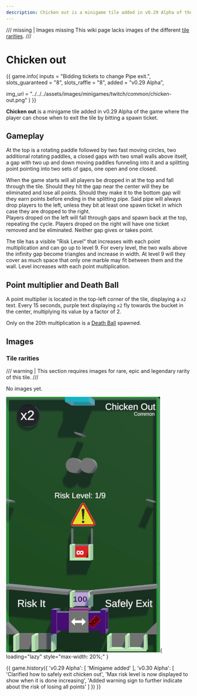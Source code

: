 ```yaml
---
description: Chicken out is a minigame tile added in v0.29 Alpha of the game where the player can chose when to exit the tile by bitting a spawn ticket.
---
```


/// missing | Images missing
This wiki page lacks images of the different [tile rarities](#tile-rarities).
///

# Chicken out

{{ game.info(
  inputs           = "Bidding tickets to change Pipe exit.",
  slots_guaranteed = "8",
  slots_raffle     = "8",
  added            = "v0.29 Alpha",
  
  img_url = "../../../assets/images/minigames/twitch/common/chicken-out.png"
) }}

**Chicken out** is a minigame tile added in v0.29 Alpha of the game where the player can chose when to exit the tile by bitting a spawn ticket.

## Gameplay

At the top is a rotating paddle followed by two fast moving circles, two additional rotating paddles, a closed gaps with two small walls above itself, a gap with two up and down moving paddles funneling into it and a splitting point pointing into two sets of gaps, one open and one closed.

When the game starts will all players be dropped in at the top and fall through the tile. Should they hit the gap near the center will they be eliminated and lose all points. Should they make it to the bottom gap will they earn points before ending in the splitting pipe. Said pipe will always drop players to the left, unless they bit at least one spawn ticket in which case they are dropped to the right.  
Players droped on the left will fall through gaps and spawn back at the top, repeating the cycle. Players droped on the right will have one ticket removed and be eliminated. Neither gap gives or takes point.

The tile has a visible "Risk Level" that increases with each point multiplication and can go up to level 9. For every level, the two walls above the infinity gap become triangles and increase in width. At level 9 will they cover as much space that only one marble may fit between them and the wall. Level increases with each point multiplication.

## Point multiplier and Death Ball

A point multiplier is located in the top-left corner of the tile, displaying a `x2` text. Every 15 seconds, purple text displaying `x2` fly towards the bucket in the center, multiplying its value by a factor of 2.

Only on the 20th multiplication is a [Death Ball](../../mechanics/death-ball.md) spawned.

## Images

### Tile rarities

/// warning |
This section requires images for rare, epic and legendary rarity of this tile.
///

No images yet.

![common](../../assets/images/minigames/twitch/common/chicken-out.png "Common rarity version"){ loading="lazy" style="max-width: 20%;" }
<!-- No images yet.
![rare](../../assets/images/minigames/twitch/rare/chicken-out.png "Rare rarity verion"){ loading="lazy" style="max-width: 20%;" }
![epic](../../assets/images/minigames/twitch/epic/chicken-out.png "Epic rarity version"){ loading="lazy" style="max-width: 20%;" }
![legendary](../../assets/images/minigames/twitch/legendary/chicken-out.png "Legendary rarity version"){ loading="lazy" style="max-width: 20%;" }
-->

{{ game.history({
  'v0.29 Alpha': [
    'Minigame added'
  ],
  'v0.30 Alpha': [
    'Clarified how to safely exit chicken out',
    'Max risk level is now displayed to show when it is done increasing',
    'Added warning sign to further indicate about the risk of losing all points'
  ]
}) }}